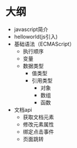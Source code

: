 # 大纲
- javascript简介
- helloworld(js引入)
- 基础语法（ECMAScript）
    - 执行顺序
    - 变量
    - 数据类型
        - 值类型
        - 引用类型
            - 对象
            - 数组
            - 函数
- 文档api
    - 获取文档元素
    - 修改元素属性
    - 绑定点击事件
    - 页面跳转